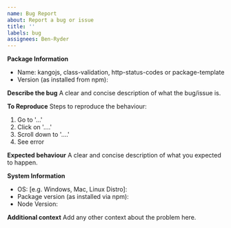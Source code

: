 ```yaml
---
name: Bug Report
about: Report a bug or issue
title: ''
labels: bug
assignees: Ben-Ryder
---
```


**Package Information**
- Name: kangojs, class-validation, http-status-codes or package-template
- Version (as installed from npm):

**Describe the bug**
A clear and concise description of what the bug/issue is.

**To Reproduce**
Steps to reproduce the behaviour:
1. Go to '...'
2. Click on '....'
3. Scroll down to '....'
4. See error

**Expected behaviour**
A clear and concise description of what you expected to happen.

**System Information**
- OS: [e.g. Windows, Mac, Linux Distro]: 
- Package version (as installed via npm): 
- Node Version: 

**Additional context**
Add any other context about the problem here.
